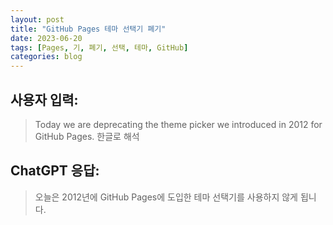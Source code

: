 ```yaml
---
layout: post
title: "GitHub Pages 테마 선택기 폐기"
date: 2023-06-20
tags: [Pages, 기, 폐기, 선택, 테마, GitHub]
categories: blog
---
```


## 사용자 입력:
> Today we are deprecating the theme picker we introduced in 2012 for GitHub Pages. 한글로 해석

## ChatGPT 응답:
> 오늘은 2012년에 GitHub Pages에 도입한 테마 선택기를 사용하지 않게 됩니다.


